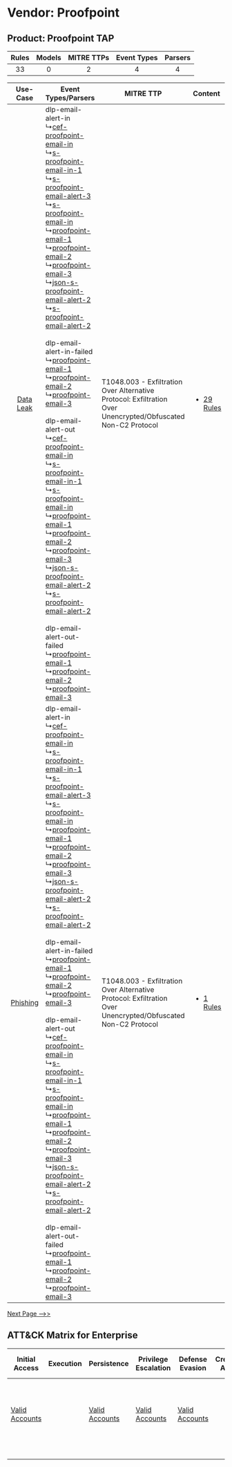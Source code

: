 Vendor: Proofpoint
==================
Product: Proofpoint TAP
-----------------------
| Rules | Models | MITRE TTPs | Event Types | Parsers |
|:-----:|:------:|:----------:|:-----------:|:-------:|
|  33   |   0    |     2      |      4      |    4    |

|    Use-Case    | Event Types/Parsers    | MITRE TTP    | Content    |
|:----:| ---- | ---- | ---- |
| [Data Leak](../../../UseCases/uc_data_leak.md) |  dlp-email-alert-in<br> ↳[cef-proofpoint-email-in](Ps/pC_cefproofpointemailin.md)<br> ↳[s-proofpoint-email-in-1](Ps/pC_sproofpointemailin1.md)<br> ↳[s-proofpoint-email-alert-3](Ps/pC_sproofpointemailalert3.md)<br> ↳[s-proofpoint-email-in](Ps/pC_sproofpointemailin.md)<br> ↳[proofpoint-email-1](Ps/pC_proofpointemail1.md)<br> ↳[proofpoint-email-2](Ps/pC_proofpointemail2.md)<br> ↳[proofpoint-email-3](Ps/pC_proofpointemail3.md)<br> ↳[json-s-proofpoint-email-alert-2](Ps/pC_jsonsproofpointemailalert2.md)<br> ↳[s-proofpoint-email-alert-2](Ps/pC_sproofpointemailalert2.md)<br><br> dlp-email-alert-in-failed<br> ↳[proofpoint-email-1](Ps/pC_proofpointemail1.md)<br> ↳[proofpoint-email-2](Ps/pC_proofpointemail2.md)<br> ↳[proofpoint-email-3](Ps/pC_proofpointemail3.md)<br><br> dlp-email-alert-out<br> ↳[cef-proofpoint-email-in](Ps/pC_cefproofpointemailin.md)<br> ↳[s-proofpoint-email-in-1](Ps/pC_sproofpointemailin1.md)<br> ↳[s-proofpoint-email-in](Ps/pC_sproofpointemailin.md)<br> ↳[proofpoint-email-1](Ps/pC_proofpointemail1.md)<br> ↳[proofpoint-email-2](Ps/pC_proofpointemail2.md)<br> ↳[proofpoint-email-3](Ps/pC_proofpointemail3.md)<br> ↳[json-s-proofpoint-email-alert-2](Ps/pC_jsonsproofpointemailalert2.md)<br> ↳[s-proofpoint-email-alert-2](Ps/pC_sproofpointemailalert2.md)<br><br> dlp-email-alert-out-failed<br> ↳[proofpoint-email-1](Ps/pC_proofpointemail1.md)<br> ↳[proofpoint-email-2](Ps/pC_proofpointemail2.md)<br> ↳[proofpoint-email-3](Ps/pC_proofpointemail3.md)<br> | T1048.003 - Exfiltration Over Alternative Protocol: Exfiltration Over Unencrypted/Obfuscated Non-C2 Protocol<br> | [<ul><li>29 Rules</li></ul>](RM/r_m_proofpoint_proofpoint_tap_Data_Leak.md) |
|  [Phishing](../../../UseCases/uc_phishing.md)  |  dlp-email-alert-in<br> ↳[cef-proofpoint-email-in](Ps/pC_cefproofpointemailin.md)<br> ↳[s-proofpoint-email-in-1](Ps/pC_sproofpointemailin1.md)<br> ↳[s-proofpoint-email-alert-3](Ps/pC_sproofpointemailalert3.md)<br> ↳[s-proofpoint-email-in](Ps/pC_sproofpointemailin.md)<br> ↳[proofpoint-email-1](Ps/pC_proofpointemail1.md)<br> ↳[proofpoint-email-2](Ps/pC_proofpointemail2.md)<br> ↳[proofpoint-email-3](Ps/pC_proofpointemail3.md)<br> ↳[json-s-proofpoint-email-alert-2](Ps/pC_jsonsproofpointemailalert2.md)<br> ↳[s-proofpoint-email-alert-2](Ps/pC_sproofpointemailalert2.md)<br><br> dlp-email-alert-in-failed<br> ↳[proofpoint-email-1](Ps/pC_proofpointemail1.md)<br> ↳[proofpoint-email-2](Ps/pC_proofpointemail2.md)<br> ↳[proofpoint-email-3](Ps/pC_proofpointemail3.md)<br><br> dlp-email-alert-out<br> ↳[cef-proofpoint-email-in](Ps/pC_cefproofpointemailin.md)<br> ↳[s-proofpoint-email-in-1](Ps/pC_sproofpointemailin1.md)<br> ↳[s-proofpoint-email-in](Ps/pC_sproofpointemailin.md)<br> ↳[proofpoint-email-1](Ps/pC_proofpointemail1.md)<br> ↳[proofpoint-email-2](Ps/pC_proofpointemail2.md)<br> ↳[proofpoint-email-3](Ps/pC_proofpointemail3.md)<br> ↳[json-s-proofpoint-email-alert-2](Ps/pC_jsonsproofpointemailalert2.md)<br> ↳[s-proofpoint-email-alert-2](Ps/pC_sproofpointemailalert2.md)<br><br> dlp-email-alert-out-failed<br> ↳[proofpoint-email-1](Ps/pC_proofpointemail1.md)<br> ↳[proofpoint-email-2](Ps/pC_proofpointemail2.md)<br> ↳[proofpoint-email-3](Ps/pC_proofpointemail3.md)<br> | T1048.003 - Exfiltration Over Alternative Protocol: Exfiltration Over Unencrypted/Obfuscated Non-C2 Protocol<br> | [<ul><li>1 Rules</li></ul>](RM/r_m_proofpoint_proofpoint_tap_Phishing.md)   |
[Next Page -->>](2_ds_proofpoint_proofpoint_tap.md)

ATT&CK Matrix for Enterprise
----------------------------
| Initial Access                                                      | Execution | Persistence                                                         | Privilege Escalation                                                | Defense Evasion                                                     | Credential Access | Discovery | Lateral Movement | Collection | Command and Control | Exfiltration                                                                                                                                                                                                                                         | Impact |
| ------------------------------------------------------------------- | --------- | ------------------------------------------------------------------- | ------------------------------------------------------------------- | ------------------------------------------------------------------- | ----------------- | --------- | ---------------- | ---------- | ------------------- | ---------------------------------------------------------------------------------------------------------------------------------------------------------------------------------------------------------------------------------------------------- | ------ |
| [Valid Accounts](https://attack.mitre.org/techniques/T1078)<br><br> |           | [Valid Accounts](https://attack.mitre.org/techniques/T1078)<br><br> | [Valid Accounts](https://attack.mitre.org/techniques/T1078)<br><br> | [Valid Accounts](https://attack.mitre.org/techniques/T1078)<br><br> |                   |           |                  |            |                     | [Exfiltration Over Alternative Protocol](https://attack.mitre.org/techniques/T1048)<br><br>[Exfiltration Over Alternative Protocol: Exfiltration Over Unencrypted/Obfuscated Non-C2 Protocol](https://attack.mitre.org/techniques/T1048/003)<br><br> |        |